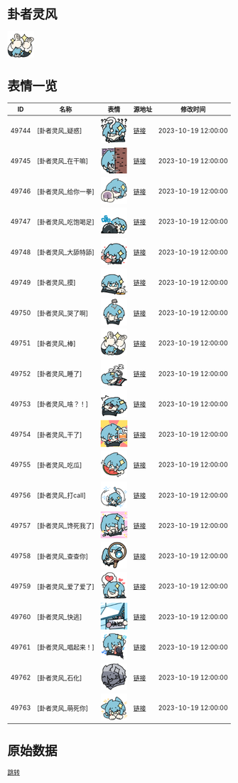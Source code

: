 # 卦者灵风

<img src="./cover.png" height="60" alt="cover" />

# 表情一览

|ID|名称|表情|源地址|修改时间|
|----|----|----|----|----|
|49744|[卦者灵风_疑惑]|<img src="./pic/049744_%5B卦者灵风_疑惑%5D.png" height="60" alt="疑惑"/>|[链接](https://i0.hdslb.com/bfs/garb/96e56a60350d7184cd458af5d25b7c528bd896cd.png)|2023-10-19 12:00:00|
|49745|[卦者灵风_在干嘛]|<img src="./pic/049745_%5B卦者灵风_在干嘛%5D.png" height="60" alt="在干嘛"/>|[链接](https://i0.hdslb.com/bfs/garb/e849348f1de4d803da176d344296113fd5915432.png)|2023-10-19 12:00:00|
|49746|[卦者灵风_给你一拳]|<img src="./pic/049746_%5B卦者灵风_给你一拳%5D.png" height="60" alt="给你一拳"/>|[链接](https://i0.hdslb.com/bfs/garb/c48366822e5f41ee692e9b9b912c1050cf89d93d.png)|2023-10-19 12:00:00|
|49747|[卦者灵风_吃饱喝足]|<img src="./pic/049747_%5B卦者灵风_吃饱喝足%5D.png" height="60" alt="吃饱喝足"/>|[链接](https://i0.hdslb.com/bfs/garb/5bc1b4c234b1864a8a7c68b0c4268f0ab9eab4ea.png)|2023-10-19 12:00:00|
|49748|[卦者灵风_大舔特舔]|<img src="./pic/049748_%5B卦者灵风_大舔特舔%5D.png" height="60" alt="大舔特舔"/>|[链接](https://i0.hdslb.com/bfs/garb/db47dbf6e1c2e0f51bd270afb962d9c6f25acbfe.png)|2023-10-19 12:00:00|
|49749|[卦者灵风_摸]|<img src="./pic/049749_%5B卦者灵风_摸%5D.png" height="60" alt="摸"/>|[链接](https://i0.hdslb.com/bfs/garb/f4b795a4370ffeb881aaf8c08f77abd9cd7d898f.png)|2023-10-19 12:00:00|
|49750|[卦者灵风_哭了啊]|<img src="./pic/049750_%5B卦者灵风_哭了啊%5D.png" height="60" alt="哭了啊"/>|[链接](https://i0.hdslb.com/bfs/garb/56d482f71b0f48c429b68f6dcad1f484ad8b8fd9.png)|2023-10-19 12:00:00|
|49751|[卦者灵风_棒]|<img src="./pic/049751_%5B卦者灵风_棒%5D.png" height="60" alt="棒"/>|[链接](https://i0.hdslb.com/bfs/garb/b023533314388d26a391962286e8e3c7ec78482e.png)|2023-10-19 12:00:00|
|49752|[卦者灵风_睡了]|<img src="./pic/049752_%5B卦者灵风_睡了%5D.png" height="60" alt="睡了"/>|[链接](https://i0.hdslb.com/bfs/garb/2bb629677ae8be426dbff01007e8eff5521d2d71.png)|2023-10-19 12:00:00|
|49753|[卦者灵风_啥？！]|<img src="./pic/049753_%5B卦者灵风_啥？！%5D.png" height="60" alt="啥？！"/>|[链接](https://i0.hdslb.com/bfs/garb/c2b6949625b4c55b0a3cd1b06d88ecce5334d28f.png)|2023-10-19 12:00:00|
|49754|[卦者灵风_干了]|<img src="./pic/049754_%5B卦者灵风_干了%5D.png" height="60" alt="干了"/>|[链接](https://i0.hdslb.com/bfs/garb/87fd2c9076fb81210b4ee0c0ace0af3bffb68a4b.png)|2023-10-19 12:00:00|
|49755|[卦者灵风_吃瓜]|<img src="./pic/049755_%5B卦者灵风_吃瓜%5D.png" height="60" alt="吃瓜"/>|[链接](https://i0.hdslb.com/bfs/garb/29b9a6a0dbcce97a1c89da26178734af6314fc80.png)|2023-10-19 12:00:00|
|49756|[卦者灵风_打call]|<img src="./pic/049756_%5B卦者灵风_打call%5D.png" height="60" alt="打call"/>|[链接](https://i0.hdslb.com/bfs/garb/475b941f0f4c7ecfabdc891f1e13b1dec1b71934.png)|2023-10-19 12:00:00|
|49757|[卦者灵风_馋死我了]|<img src="./pic/049757_%5B卦者灵风_馋死我了%5D.png" height="60" alt="馋死我了"/>|[链接](https://i0.hdslb.com/bfs/garb/88cbb9044a37315406c3f5ab7e36ddd751b0c4e6.png)|2023-10-19 12:00:00|
|49758|[卦者灵风_查查你]|<img src="./pic/049758_%5B卦者灵风_查查你%5D.png" height="60" alt="查查你"/>|[链接](https://i0.hdslb.com/bfs/garb/228af1776d00d5a4d39c35e215d953608c22a866.png)|2023-10-19 12:00:00|
|49759|[卦者灵风_爱了爱了]|<img src="./pic/049759_%5B卦者灵风_爱了爱了%5D.png" height="60" alt="爱了爱了"/>|[链接](https://i0.hdslb.com/bfs/garb/c50f05a62089518e7a74b4f65852a7c748b5ff02.png)|2023-10-19 12:00:00|
|49760|[卦者灵风_快逃]|<img src="./pic/049760_%5B卦者灵风_快逃%5D.png" height="60" alt="快逃"/>|[链接](https://i0.hdslb.com/bfs/garb/02b06fd3defba9a4ec51f7caa6f6aefbd79a888d.png)|2023-10-19 12:00:00|
|49761|[卦者灵风_唱起来！]|<img src="./pic/049761_%5B卦者灵风_唱起来！%5D.png" height="60" alt="唱起来！"/>|[链接](https://i0.hdslb.com/bfs/garb/6b619b9be2b1155c717481459c2470b7b853ae34.png)|2023-10-19 12:00:00|
|49762|[卦者灵风_石化]|<img src="./pic/049762_%5B卦者灵风_石化%5D.png" height="60" alt="石化"/>|[链接](https://i0.hdslb.com/bfs/garb/9f64c8334b418440d50a69747a40e53d3eca6670.png)|2023-10-19 12:00:00|
|49763|[卦者灵风_萌死你]|<img src="./pic/049763_%5B卦者灵风_萌死你%5D.png" height="60" alt="萌死你"/>|[链接](https://i0.hdslb.com/bfs/garb/4e52b6f2a159f8706f20fc4d32a9eba20a197e21.png)|2023-10-19 12:00:00|

# 原始数据

[跳转](./raw.json)

